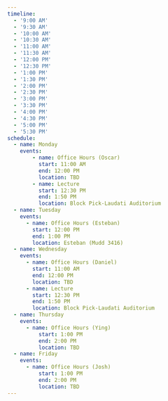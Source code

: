 ```yaml
---
timeline:
  - '9:00 AM'
  - '9:30 AM'
  - '10:00 AM'
  - '10:30 AM'
  - '11:00 AM'
  - '11:30 AM'
  - '12:00 PM'
  - '12:30 PM'
  - '1:00 PM'
  - '1:30 PM'
  - '2:00 PM'
  - '2:30 PM'
  - '3:00 PM'
  - '3:30 PM'
  - '4:00 PM'
  - '4:30 PM'
  - '5:00 PM'
  - '5:30 PM'
schedule:
  - name: Monday
    events:
        - name: Office Hours (Oscar)
          start: 11:00 AM
          end: 12:00 PM
          location: TBD
        - name: Lecture
          start: 12:30 PM
          end: 1:50 PM
          location: Block Pick-Laudati Auditorium
  - name: Tuesday
    events:
      - name: Office Hours (Esteban)
        start: 12:00 PM
        end: 1:00 PM
        location: Esteban (Mudd 3416)
  - name: Wednesday
    events:
      - name: Office Hours (Daniel)
        start: 11:00 AM
        end: 12:00 PM
        location: TBD
      - name: Lecture
        start: 12:30 PM
        end: 1:50 PM
        location: Block Pick-Laudati Auditorium
  - name: Thursday
    events:
      - name: Office Hours (Ying)
          start: 1:00 PM
          end: 2:00 PM
          location: TBD
  - name: Friday
    events:
      - name: Office Hours (Josh)
          start: 1:00 PM
          end: 2:00 PM
          location: TBD
---
```

